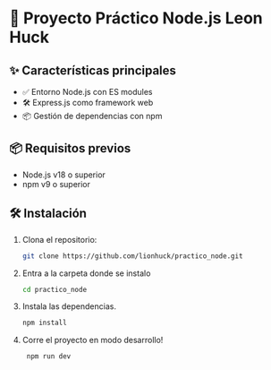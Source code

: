# 🚀 Proyecto Práctico Node.js Leon Huck

## ✨ Características principales

- ✅ Entorno Node.js con ES modules
- 🛠 Express.js como framework web
- 📦 Gestión de dependencias con npm

## 📦 Requisitos previos

- Node.js v18 o superior
- npm v9 o superior
## 🛠 Instalación

1. Clona el repositorio:
   ```bash
   git clone https://github.com/lionhuck/practico_node.git
2. Entra a la carpeta donde se instalo
   ```bash
   cd practico_node
3. Instala las dependencias.
   ```bash
   npm install
4. Corre el proyecto en modo desarrollo!
   ```bash
    npm run dev
